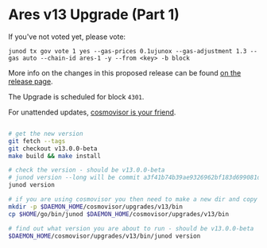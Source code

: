 # Ares v13 Upgrade (Part 1)

If you've not voted yet, please vote:

    junod tx gov vote 1 yes --gas-prices 0.1ujunox --gas-adjustment 1.3 --gas auto --chain-id ares-1 -y --from <key> -b block

More info on the changes in this proposed release can be found [on the release page](https://github.com/CosmosContracts/juno/releases/tag/v13.0.0-beta.1).

The Upgrade is scheduled for block `4301`.

For unattended updates, [cosmovisor is your friend](https://docs.junochain.com/validators/setting-up-cosmovisor).

```bash

# get the new version
git fetch --tags
git checkout v13.0.0-beta
make build && make install

# check the version - should be v13.0.0-beta
# junod version --long will be commit a3f41b74b39ae9326962bf183d699081d2840f76
junod version

# if you are using cosmovisor you then need to make a new dir and copy this new binary
mkdir -p $DAEMON_HOME/cosmovisor/upgrades/v13/bin
cp $HOME/go/bin/junod $DAEMON_HOME/cosmovisor/upgrades/v13/bin

# find out what version you are about to run - should be v13.0.0-beta
$DAEMON_HOME/cosmovisor/upgrades/v13/bin/junod version

```
